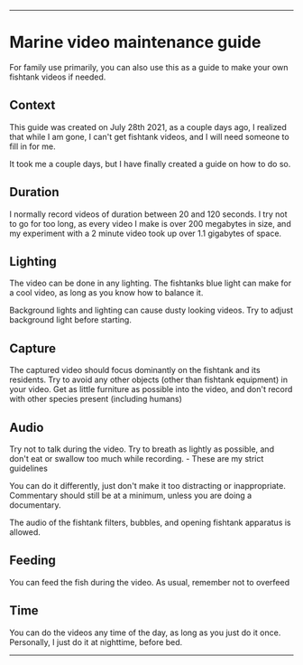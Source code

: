 
***

# Marine video maintenance guide

For family use primarily, you can also use this as a guide to make your own fishtank videos if needed.

## Context

This guide was created on July 28th 2021, as a couple days ago, I realized that while I am gone, I can't get fishtank videos, and I will need someone to fill in for me.

It took me a couple days, but I have finally created a guide on how to do so.

## Duration

I normally record videos of duration between 20 and 120 seconds. I try not to go for too long, as every video I make is over 200 megabytes in size, and my experiment with a 2 minute video took up over 1.1 gigabytes of space.

## Lighting

The video can be done in any lighting. The fishtanks blue light can make for a cool video, as long as you know how to balance it.

Background lights and lighting can cause dusty looking videos. Try to adjust background light before starting.

## Capture

The captured video should focus dominantly on the fishtank and its residents. Try to avoid any other objects (other than fishtank equipment) in your video. Get as little furniture as possible into the video, and don't record with other species present (including humans)

## Audio

Try not to talk during the video. Try to breath as lightly as possible, and don't eat or swallow too much while recording. - These are my strict guidelines

You can do it differently, just don't make it too distracting or inappropriate. Commentary should still be at a minimum, unless you are doing a documentary.

The audio of the fishtank filters, bubbles, and opening fishtank apparatus is allowed.

## Feeding

You can feed the fish during the video. As usual, remember not to overfeed

## Time

You can do the videos any time of the day, as long as you just do it once. Personally, I just do it at nighttime, before bed.

***
